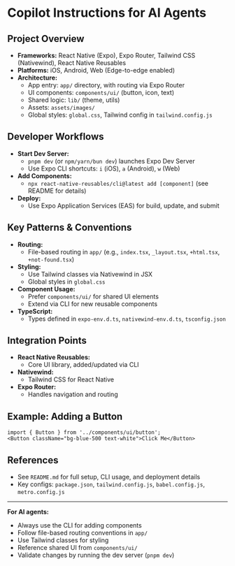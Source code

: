 # Copilot Instructions for AI Agents

## Project Overview
- **Frameworks:** React Native (Expo), Expo Router, Tailwind CSS (Nativewind), React Native Reusables
- **Platforms:** iOS, Android, Web (Edge-to-edge enabled)
- **Architecture:**
  - App entry: `app/` directory, with routing via Expo Router
  - UI components: `components/ui/` (button, icon, text)
  - Shared logic: `lib/` (theme, utils)
  - Assets: `assets/images/`
  - Global styles: `global.css`, Tailwind config in `tailwind.config.js`

## Developer Workflows
- **Start Dev Server:**
  - `pnpm dev` (or `npm/yarn/bun dev`) launches Expo Dev Server
  - Use Expo CLI shortcuts: `i` (iOS), `a` (Android), `w` (Web)
- **Add Components:**
  - `npx react-native-reusables/cli@latest add [component]` (see README for details)
- **Deploy:**
  - Use Expo Application Services (EAS) for build, update, and submit

## Key Patterns & Conventions
- **Routing:**
  - File-based routing in `app/` (e.g., `index.tsx`, `_layout.tsx`, `+html.tsx`, `+not-found.tsx`)
- **Styling:**
  - Use Tailwind classes via Nativewind in JSX
  - Global styles in `global.css`
- **Component Usage:**
  - Prefer `components/ui/` for shared UI elements
  - Extend via CLI for new reusable components
- **TypeScript:**
  - Types defined in `expo-env.d.ts`, `nativewind-env.d.ts`, `tsconfig.json`

## Integration Points
- **React Native Reusables:**
  - Core UI library, added/updated via CLI
- **Nativewind:**
  - Tailwind CSS for React Native
- **Expo Router:**
  - Handles navigation and routing

## Example: Adding a Button
```tsx
import { Button } from '../components/ui/button';
<Button className="bg-blue-500 text-white">Click Me</Button>
```

## References
- See `README.md` for full setup, CLI usage, and deployment details
- Key configs: `package.json`, `tailwind.config.js`, `babel.config.js`, `metro.config.js`

---
**For AI agents:**
- Always use the CLI for adding components
- Follow file-based routing conventions in `app/`
- Use Tailwind classes for styling
- Reference shared UI from `components/ui/`
- Validate changes by running the dev server (`pnpm dev`)
